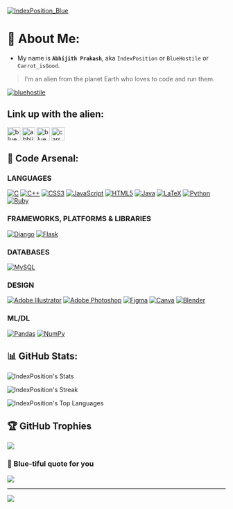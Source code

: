 [![IndexPosition_Blue](https://user-images.githubusercontent.com/99633082/229336947-bc3b2074-57b2-4b55-bcda-7b38f9421edf.gif)](https://www.github.com/IndexPosition)

# 👀 About Me:
- My name is **`Abhijith Prakash`**, aka `IndexPosition` or `BlueHostile` or `Carrot_isGood`.
> I'm an alien from the planet Earth who loves to code and run them. 

<p align="left"> <a href="https://twitter.com/bluehostile" target="blank"><img src="https://img.shields.io/twitter/follow/bluehostile?logo=twitter&style=for-the-badge" alt="bluehostile" /></a> </p>

## Link up with the alien:
<p align="left">
<a href="https://twitter.com/bluehostile" target="blank"><img align="center" src="https://upload.wikimedia.org/wikipedia/commons/thumb/4/4f/Twitter-logo.svg/768px-Twitter-logo.svg.png?20220821125553" alt="bluehostile" height="30" width="30" /></a>
<a href="https://linkedin.com/in/abhijith-prakash-66b20825a" target="blank"><img align="center" src="https://upload.wikimedia.org/wikipedia/commons/thumb/c/ca/LinkedIn_logo_initials.png/900px-LinkedIn_logo_initials.png?20140125013055" alt="abhijith-prakash-66b20825a" height="30" width="30" /></a>
<a href="https://instagram.com/bluehostile" target="blank"><img align="center" src="https://upload.wikimedia.org/wikipedia/commons/thumb/e/e7/Instagram_logo_2016.svg/198px-Instagram_logo_2016.svg.png?20210403190622" alt="bluehostile" height="30" width="30" /></a>
<a href="https://www.hackerrank.com/carrot_isgood" target="blank"><img align="center" src="https://upload.wikimedia.org/wikipedia/commons/4/40/HackerRank_Icon-1000px.png" alt="carrot_isgood" height="30" width="30" /></a>
</p>

## 🧠 Code Arsenal:

### LANGUAGES

[![C](https://img.shields.io/badge/c-%2300599C.svg?style=for-the-badge&logo=c&logoColor=white)](https://www.cprogramming.com/) [![C++](https://img.shields.io/badge/c++-%2300599C.svg?style=for-the-badge&logo=c%2B%2B&logoColor=white)](https://www.w3schools.com/cpp/) [![CSS3](https://img.shields.io/badge/css3-%231572B6.svg?style=for-the-badge&logo=css3&logoColor=white)](https://www.css3.com/) [![JavaScript](https://img.shields.io/badge/javascript-%23323330.svg?style=for-the-badge&logo=javascript&logoColor=%23F7DF1E)](https://www.javascript.com/) [![HTML5](https://img.shields.io/badge/html5-%23E34F26.svg?style=for-the-badge&logo=html5&logoColor=white)](https://html5.org/) [![Java](https://img.shields.io/badge/java-%23ED8B00.svg?style=for-the-badge&logo=java&logoColor=white)](https://www.java.com/en/) [![LaTeX](https://img.shields.io/badge/latex-%23008080.svg?style=for-the-badge&logo=latex&logoColor=white)](https://www.latex-project.org/) [![Python](https://img.shields.io/badge/python-3670A0?style=for-the-badge&logo=python&logoColor=ffdd54)](https:www.//python.org) [![Ruby](https://img.shields.io/badge/ruby-%23CC342D.svg?style=for-the-badge&logo=ruby&logoColor=white)](https://www.ruby-lang.org/en/)

### FRAMEWORKS, PLATFORMS & LIBRARIES

[![Django](https://img.shields.io/badge/django-%23092E20.svg?style=for-the-badge&logo=django&logoColor=white)](https://www.djangoproject.com/) [![Flask](https://img.shields.io/badge/flask-%23000.svg?style=for-the-badge&logo=flask&logoColor=white)](https://flask.palletsprojects.com/en/2.2.x/)

### DATABASES

[![MySQL](https://img.shields.io/badge/mysql-%2300f.svg?style=for-the-badge&logo=mysql&logoColor=white)](https://www.mysql.com/)

### DESIGN

[![Adobe Illustrator](https://img.shields.io/badge/adobeillustrator-%23FF9A00.svg?style=for-the-badge&logo=adobeillustrator&logoColor=white)](https://www.adobe.com/products/illustrator.html) [![Adobe Photoshop](https://img.shields.io/badge/adobephotoshop-%2331A8FF.svg?style=for-the-badge&logo=adobephotoshop&logoColor=white)](https://www.adobe.com/products/photoshop.html) [![Figma](https://img.shields.io/badge/figma-%23F24E1E.svg?style=for-the-badge&logo=figma&logoColor=white)](https://www.figma.com/) [![Canva](https://img.shields.io/badge/Canva-%2300C4CC.svg?style=for-the-badge&logo=Canva&logoColor=white)](https://www.canva.com/) [![Blender](https://img.shields.io/badge/blender-%23F5792A.svg?style=for-the-badge&logo=blender&logoColor=white)](https://www.blender.org/)

### ML/DL

[![Pandas](https://img.shields.io/badge/pandas-%23150458.svg?style=for-the-badge&logo=pandas&logoColor=white)](https://pandas.pydata.org/) [![NumPy](https://img.shields.io/badge/numpy-%23013243.svg?style=for-the-badge&logo=numpy&logoColor=white)](https://numpy.org/)

## 📊 GitHub Stats:
![IndexPosition's Stats](https://github-readme-stats.vercel.app/api?username=IndexPosition&theme=dracula&show_icons=true&hide_border=true&count_private=true)

![IndexPosition's Streak](https://github-readme-streak-stats.herokuapp.com/?user=IndexPosition&theme=dracula&hide_border=true)

![IndexPosition's Top Languages](https://github-readme-stats.vercel.app/api/top-langs/?username=IndexPosition&theme=dracula&show_icons=true&hide_border=true&layout=compact)

## 🏆 GitHub Trophies
![](https://github-profile-trophy.vercel.app/?username=IndexPosition&theme=dracula&no-frame=true&no-bg=true&margin-w=4)

### 📘 Blue-tiful quote for you
![](https://quotes-github-readme.vercel.app/api?type=vertical&theme=dracula&quote=You%20are%20blue-tiful%20and%20always%20code%20blue-tifully!!&author=IndexPosition)

---
[![](https://visitcount.itsvg.in/api?id=IndexPosition&label=Profile%20Views&color=1&icon=1&pretty=true)](https://github.com/IndexPosition)
